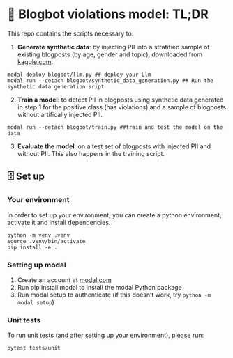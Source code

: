 # 🤖 Blogbot violations model: TL;DR

This repo contains the scripts necessary to:

1. **Generate synthetic data**: by injecting PII into a stratified sample of existing blogposts (by age, gender and topic), downloaded from [kaggle.com](https://www.kaggle.com/datasets/rtatman/blog-authorship-corpus). 

```
modal deploy blogbot/llm.py ## deploy your Llm 
modal run --detach blogbot/synthetic_data_generation.py ## Run the synthetic data generation sript
```

2. **Train a model**: to detect PII in blogposts using synthetic data generated in step 1 for the positive class (has violations) and a sample of blogposts without artifically injected PII.

```
modal run --detach blogbot/train.py ##train and test the model on the data
```

3. **Evaluate the model**: on a test set of blogposts with injected PII and without PII. This also happens in the training script. 

## 🗄️ Set up

### Your environment

In order to set up your environment, you can create a python environment, activate it and install dependencies.

```
python -m venv .venv
source .venv/bin/activate 
pip install -e .
```

### Setting up modal

1. Create an account at [modal.com](https://modal.com/)
2. Run pip install modal to install the modal Python package
3. Run modal setup to authenticate (if this doesn’t work, try `python -m modal setup`)

### Unit tests 

To run unit tests (and after setting up your environment), please run:

```
pytest tests/unit
```
